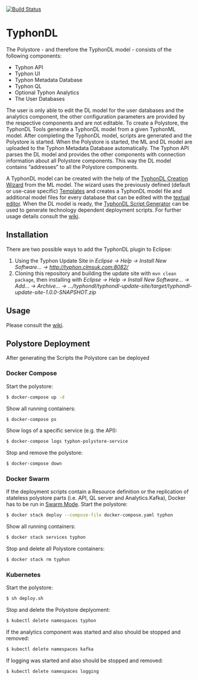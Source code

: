 [![Build Status](http://typhon.clmsuk.com:8080/buildStatus/icon?job=TyphonDL)](http://typhon.clmsuk.com:8080/job/TyphonDL/)

# TyphonDL

The Polystore - and therefore the TyphonDL model - consists of the following components:

* Typhon API
* Typhon UI
* Typhon Metadata Database
* Typhon QL
* Optional Typhon Analytics
* The User Databases
  
The user is only able to edit the DL model for the user databases and the analytics component, the other configuration parameters are provided by the respective components and are not editable.
To create a Polystore, the TyphonDL Tools generate a TyphonDL model from a given TyphonML model. After completing the TyphonDL model, scripts are generated and the Polystore is started. When the Polystore is started, the ML and DL model are uploaded to the Typhon Metadata Database automatically. The Typhon API parses the DL model and provides the other components with connection information about all Polystore components. This way the DL model contains “addresses” to all the Polystore components.

A TyphonDL model can be created with the help of the [TyphonDL Creation Wizard](https://github.com/typhon-project/typhondl/wiki/User-Guide#typhondl-creation-wizard) from the ML model. The wizard uses the previously defined (default or use-case specific) [Templates](https://github.com/typhon-project/typhondl/wiki/User-Guide#templates) and creates a TyphonDL model file and additional model files for every database that can be edited with the [textual editor](https://github.com/typhon-project/typhondl/wiki/User-Guide#typhondl-editor). When the DL model is ready, the [TyphonDL Script Generator](https://github.com/typhon-project/typhondl/wiki/User-Guide#typhondl-script-generation) can be used to generate technology dependent deployment scripts. For further usage details consult the [wiki](https://github.com/typhon-project/typhondl/wiki/User-Guide).

## Installation

There are two possible ways to add the TyphonDL plugin to Eclipse:

1. Using the Typhon Update Site in _Eclipse -> Help -> Install New Software... -> <http://typhon.clmsuk.com:8082/>_
2. Cloning this repository and building the update site with `mvn clean package`, then installing with _Eclipse -> Help -> Install New Software... -> Add... -> Archive... -> .../typhondl/typhondl-update-site/target/typhondl-update-site-1.0.0-SNAPSHOT.zip_

## Usage

Please consult the [wiki](https://github.com/typhon-project/typhondl/wiki/User-Guide).

## Polystore Deployment

After generating the Scripts the Polystore can be deployed

### Docker Compose
Start the polystore:
```bash
$ docker-compose up -d
```
Show all running containers:
```bash
$ docker-compose ps
```
Show logs of a specific service (e.g. the API):
```bash
$ docker-compose logs typhon-polystore-service
``` 
Stop and remove the polystore:
```bash
$ docker-compose down
```

### Docker Swarm

If the deployment scripts contain a Resource definition or the replication of stateless polystore parts (i.e. API, QL server and Analytics.Kafka), Docker has to be run in [Swarm Mode](https://docs.docker.com/engine/swarm/swarm-tutorial/create-swarm/).
Start the polystore:
```bash
$ docker stack deploy --compose-file docker-compose.yaml typhon
```
Show all running containers:
```bash
$ docker stack services typhon
```
Stop and delete all Polystore containers:
```bash
$ docker stack rm typhon
```

### Kubernetes
Start the polystore:
```bash
$ sh deploy.sh
```
Stop and delete the Polystore deplyoment:
```bash
$ kubectl delete namespaces typhon
```
If the analytics component was started and also should be stopped and removed:
```bash
$ kubectl delete namespaces kafka
```
If logging was started and also should be stopped and removed:
```bash
$ kubectl delete namespaces logging
```
